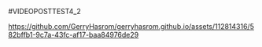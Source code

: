 #VIDEOPOSTTEST4_2

https://github.com/GerryHasrom/gerryhasrom.github.io/assets/112814316/582bffb1-9c7a-43fc-af17-baa84976de29
